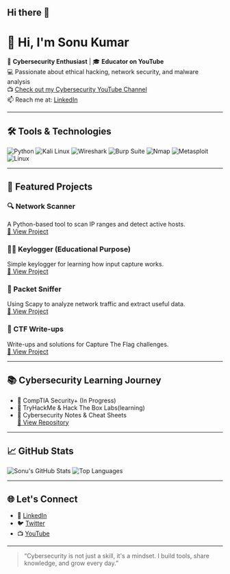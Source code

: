 ## Hi there 👋

# 👋 Hi, I'm Sonu Kumar

🔐 **Cybersecurity Enthusiast** | 🎓 **Educator on YouTube**  
💻 Passionate about ethical hacking, network security, and malware analysis  
📺 [Check out my Cybersecurity YouTube Channel](https://www.youtube.com/@Sonu_raone)  
📫 Reach me at: [LinkedIn](https://www.linkedin.com/in/sonu-gill-72358b384)

---

## 🛠️ Tools & Technologies

![Python](https://img.shields.io/badge/-Python-333333?style=flat&logo=python)
![Kali Linux](https://img.shields.io/badge/-Kali%20Linux-333333?style=flat&logo=kalilinux)
![Wireshark](https://img.shields.io/badge/-Wireshark-333333?style=flat&logo=wireshark)
![Burp Suite](https://img.shields.io/badge/-Burp%20Suite-333333?style=flat)
![Nmap](https://img.shields.io/badge/-Nmap-333333?style=flat)
![Metasploit](https://img.shields.io/badge/-Metasploit-333333?style=flat)
![Linux](https://img.shields.io/badge/-Linux-333333?style=flat&logo=linux)

---

## 📂 Featured Projects

### 🔍 Network Scanner
A Python-based tool to scan IP ranges and detect active hosts.  
[🔗 View Project](https://github.com/sonukumar/network-scanner)

### 🕵️‍♂️ Keylogger (Educational Purpose)
Simple keylogger for learning how input capture works.  
[🔗 View Project](https://github.com/sonukumar/keylogger-demo)

### 📡 Packet Sniffer
Using Scapy to analyze network traffic and extract useful data.  
[🔗 View Project](https://github.com/sonukumar/packet-sniffer)

### 🧠 CTF Write-ups
Write-ups and solutions for Capture The Flag challenges.  
[🔗 View Project](https://github.com/sonukumar/ctf-writeups)

---

## 📚 Cybersecurity Learning Journey

- 🏅 CompTIA Security+ (In Progress)
- 🧠 TryHackMe & Hack The Box Labs(learning)
- 📘 Cybersecurity Notes & Cheat Sheets  
[🔗 View Repository](https://github.com/sonukumar/cybersecurity-learning)

---

## 📈 GitHub Stats

![Sonu's GitHub Stats](https://github-readme-stats.vercel.app/api?username=sonukumar&show_icons=true&theme=radical)
![Top Languages](https://github-readme-stats.vercel.app/api/top-langs/?username=sonukumar&layout=compact&theme=radical)

---

## 🌐 Let's Connect

- 💼 [LinkedIn](https://www.linkedin.com/in/sonu-gill-72358b384)
- 🐦 [Twitter](https://twitter.com/sonukumar_cyber)
- 📺 [YouTube](https://www.youtube.com/@sonu_raone)

---

> “Cybersecurity is not just a skill, it's a mindset. I build tools, share knowledge, and grow every day.”



